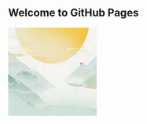 ## Welcome to GitHub Pages
<img align="center" src="https://github.com/ZHK1024/Kagura/blob/master/Resource/images/icon_60@3x.png?raw=true" />
<img scr="https://github.com/ZHK1024/Kagura/blob/master/Resource/images/clue.png">

